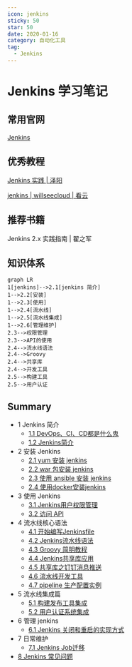 ```yaml
---
icon: jenkins
sticky: 50
star: 50
date: 2020-01-16
category: 自动化工具
tag:
  - Jenkins
---
```


# Jenkins 学习笔记

## 常用官网

[Jenkins](https://www.jenkins.io/zh/)



## 优秀教程

[Jenkins 实践 | 泽阳](http://docs.idevops.site/jenkins/)

[jenkins | willseecloud | 看云](https://www.kancloud.cn/willseecloud/jenkins/1860515)



## 推荐书籍

Jenkins 2.x 实践指南 | 翟之军



## 知识体系

```mermaid
graph LR
1[jenkins]-->2.1[jenkins 简介]
1-->2.2[安装]
1-->2.3[使用]
1-->2.4[流水线]
1-->2.5[流水线集成]
1-->2.6[管理维护]
2.3-->权限管理
2.3-->API的使用
2.4-->流水线语法
2.4-->Groovy
2.4-->共享库
2.4-->开发工具
2.5-->构建工具
2.5-->用户认证
```



## Summary

* 1 Jenkins 简介
  * [1.1 DevOps、CI、CD都是什么鬼](cicd.md)
  * [ 1.2 Jenkins简介](first)
* 2 安装 Jenkins
  * [ 2.1 yum 安装 jenkins](yum-install.md)
  * [ 2.2 war 包安装 jenkins](war-install.md)
  * [ 2.3 使用 ansible 安装 jenkins](ansible-install.md)
  * [ 2.4 使用docker安装jenkins](docker-install-jenkins.md)
* 3 使用 Jenkins
  * [ 3.1 Jenkins用户权限管理](userandpermissions.md)
  * [ 3.2 访问 API](api.md)
* 4 流水线核心语法
  * [ 4.1 开始编写Jenkinsfile](start-jenkinsfile.md)
  * [ 4.2 Jenkins流水线语法](pipelinesyntax.md)
  * [ 4.3 Groovy 简明教程](groovy-simple-tutorial.md)
  * [ 4.4 Jenkins共享库应用](jenkins-shared-library.md)
  * [ 4.5 共享库之钉钉消息推送](dingding-plugin.md)
  * [4.6 流水线开发工具](pipeline-dev-tools.md)
  * [ 4.7 pipeline 生产配置实例](pipeline-example.md)
* 5 流水线集成篇
  * [ 5.1 构建发布工具集成](build-tools.md)
  * [ 5.2 用户认证系统集成](user-auth)
* 6 管理 jenkins
  * [ 6.1 Jenkins 关闭和重启的实现方式](restart.md)
* 7 日常维护
  * [ 7.1 Jenkins Job迁移](migrate-job.md)
* [ 8 Jenkins 常见问题](qa.md)

